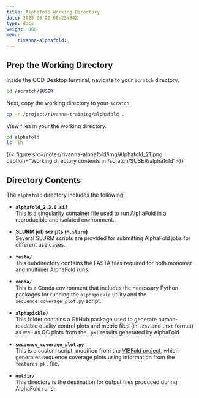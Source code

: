 ```yaml
---
title: Alphafold Working Directory
date: 2025-05-20-00:23:54Z
type: docs 
weight: 800
menu: 
    rivanna-alphafold:
---
```


## Prep the Working Directory

Inside the OOD Desktop terminal, navigate to your `scratch` directory. 

```bash
cd /scratch/$USER
```

Next, copy the working directory to your `scratch`.

```bash
cp -r /project/rivanna-training/alphafold .​
```

View files in your the working directory. 

```bash
cd alphafold​
ls -lh​
```

{{< figure src=/notes/rivanna-alphafold/img/Alphafold_21.png caption="Working directory contents in /scratch/$USER/alphafold">}}

## Directory Contents

The `alphafold` directory includes the following:

- **`alphafold_2.3.0.sif`**  
  This is a singularity container file used to run AlphaFold in a reproducible and isolated environment.

- **SLURM job scripts (`*.slurm`)**  
  Several SLURM scripts are provided for submitting AlphaFold jobs for different use cases.

- **`fasta/`**  
  This subdirectory contains the FASTA files required for both monomer and multimer AlphaFold runs.

- **`conda/`**  
  This is a Conda environment that includes the necessary Python packages for running the `alphapickle` utility and the `sequence_coverage_plot.py` script.

- **`alphapickle/`**  
  This folder contains a GitHub package used to generate human-readable quality control plots and metric files (in `.csv` and `.txt` format) as well as QC plots from the `.pkl` results generated by AlphaFold.

- **`sequence_coverage_plot.py`**  
  This is a custom script, modified from the [VIBFold project](https://raw.githubusercontent.com/jasperzuallaert/VIBFold/main/visualize_alphafold_results.py), which generates sequence coverage plots using information from the `features.pkl` file.

- **`outdir/`**  
  This directory is the destination for output files produced during AlphaFold runs. 


